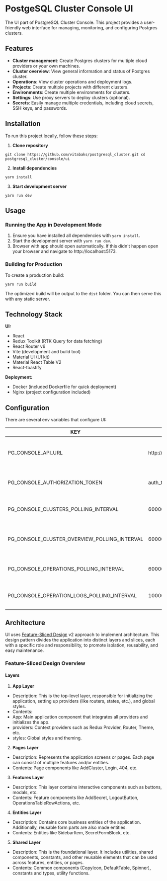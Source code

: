 # PostgeSQL Cluster Console UI

The UI part of PostgreSQL Cluster Console. This project provides a user-friendly web interface for managing, monitoring, and configuring Postgres clusters.

## Features

- **Cluster management**: Create Postgres clusters for multiple cloud providers or your own machines.
- **Cluster overview**: View general information and status of Postgres cluster.
- **Operations**: View cluster operations and deployment logs.
- **Projects**: Create multiple projects with different clusters.
- **Environments**: Create multiple environments for clusters.
- **Settings**: Use proxy servers to deploy clusters (optional).
- **Secrets**: Easily manage multiple credentials, including cloud secrets, SSH keys, and passwords.

## Installation

To run this project locally, follow these steps:

1. **Clone repository**

```
git clone https://github.com/vitabaks/postgresql_cluster.git cd postgresql_cluster/console/ui
```

2. **Install dependencies**

```yarn install```

3. **Start development server**

```yarn run dev```

## Usage

### Running the App in Development Mode

1. Ensure you have installed all dependencies with ```yarn install```.
2. Start the development server with ```yarn run dev```.
3. Browser with app should open automatically. If this didn't happen open your browser and navigate
   to http://localhost:5173.

### Building for Production

To create a production build:

```yarn run build```

The optimized build will be output to the `dist` folder. You can then serve this with any static server.

## Technology Stack

**UI:**

- React
- Redux Toolkit (RTK Query for data fetching)
- React Router v6
- Vite (development and build tool)
- Material UI (UI kit)
- Material React Table V2
- React-toastify

**Deployment:**

- Docker (included Dockerfile for quick deployment)
- Nginx (project configuration included)

## Configuration

There are several env variables that configure UI:

| KEY                                          | DEFAULT                      | DESCRIPTION                                                 |
|----------------------------------------------|------------------------------|-------------------------------------------------------------|
| PG_CONSOLE_API_URL                           | http://localhost:8080/api/v1 | Default API URL where frontend will be sending requests to. |
| PG_CONSOLE_AUTHORIZATION_TOKEN               | auth_token                   | Reference auth token that will be used for login.           |
| PG_CONSOLE_CLUSTERS_POLLING_INTERVAL         | 60000                        | Clusters table refresh interval in seconds.                 |
| PG_CONSOLE_CLUSTER_OVERVIEW_POLLING_INTERVAL | 60000                        | Cluster overview refresh interval in seconds.               |
| PG_CONSOLE_OPERATIONS_POLLING_INTERVAL       | 60000                        | Operations table refresh interval in seconds.               |
| PG_CONSOLE_OPERATION_LOGS_POLLING_INTERVAL   | 10000                        | Operation logs refresh interval in seconds.                 |

## Architecture

UI uses [Feature-Sliced Design](https://feature-sliced.design/) v2 approach to implement architecture.
This design pattern divides the application into distinct layers and slices, each with a specific role and
responsibility, to promote isolation, reusability, and easy maintenance.

### Feature-Sliced Design Overview

#### Layers

1. **App Layer**

- Description: This is the top-level layer, responsible for initializing the application, setting up providers (like
  routers, states, etc.), and global styles.
- Contents:
- App: Main application component that integrates all providers and initializes the app.
- providers: Context providers such as Redux Provider, Router, Theme, etc.
- styles: Global styles and theming.

2. **Pages Layer**

- Description: Represents the application screens or pages. Each page can consist of multiple features and/or entities.
- Contents: Page components like AddCluster, Login, 404, etc.

3. **Features Layer**

- Description: This layer contains interactive components such as buttons, modals, etc.
- Contents: Feature components like AddSecret, LogoutButton, OperationsTableRowActions, etc.

4. **Entities Layer**

- Description: Contains core business entities of the application. Additionally, reusable form parts are also made
  entities.
- Contents: Entities like SidebarItem, SecretFormBlock, etc.

5. **Shared Layer**

- Description: This is the foundational layer. It includes utilities, shared components, constants, and other reusable
  elements that can be used across features, entities, or pages.
- Contents: Common components (CopyIcon, DefaultTable, Spinner), constants and types, utility functions.
